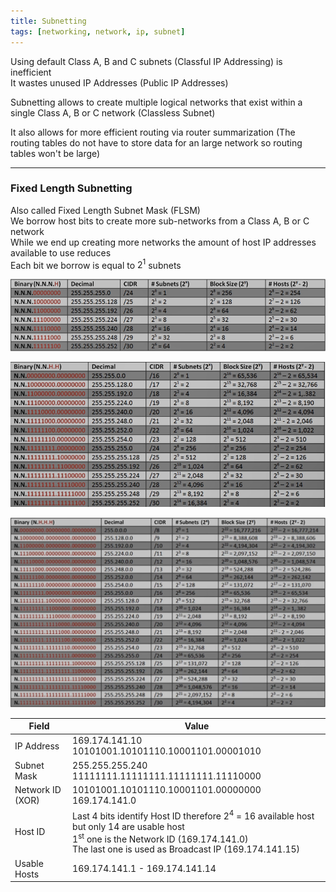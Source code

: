 ```yaml
---
title: Subnetting
tags: [networking, network, ip, subnet]
---
```


Using default Class A, B and C subnets (Classful IP Addressing) is inefficient  
It wastes unused IP Addresses (Public IP Addresses)

Subnetting allows to create multiple logical networks that exist within a single Class A, B or C network (Classless Subnet)

It also allows for more efficient routing via router summarization (The routing tables do not have to store data for an large network so routing tables won't be large)

---

### Fixed Length Subnetting

Also called Fixed Length Subnet Mask (FLSM)  
We borrow host bits to create more sub-networks from a Class A, B or C network  
While we end up creating more networks the amount of host IP addresses available to use reduces  
Each bit we borrow is equal to $2^1$ subnets

![Subnetting 1|660](../../images/subnetting-1.png)

![Subnetting 2|700](../../images/subnetting-2.png)

![Subnetting 3|800](../../images/subnetting-3.png)

| Field            | Value                                                                                                                                                                                                            |
| ---------------- | ---------------------------------------------------------------------------------------------------------------------------------------------------------------------------------------------------------------- |
| IP Address       | 169.174.141.10<br/>10101001.10101110.10001101.00001010                                                                                                                                                           |
| Subnet Mask      | 255.255.255.240<br/>11111111.11111111.11111111.11110000                                                                                                                                                          |
| Network ID (XOR) | 10101001.10101110.10001101.00000000<br/>169.174.141.0                                                                                                                                                            |
| Host ID          | Last 4 bits identify Host ID therefore $2^4$  = 16 available host but only 14 are usable host<br/>1<sup>st</sup> one is the Network ID (169.174.141.0)<br/>The last one is used as Broadcast IP (169.174.141.15) |
| Usable Hosts     | 169.174.141.1 - 169.174.141.14                                                                                                                                                                                   |